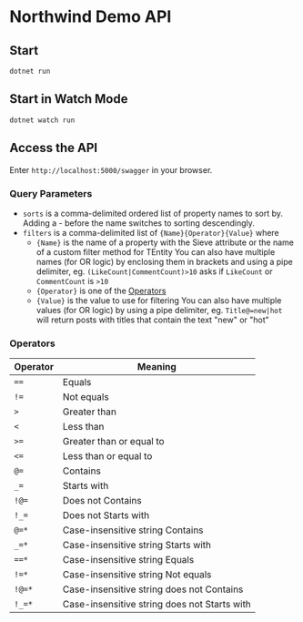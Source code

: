 # Northwind Demo API

## Start

```shell-script
dotnet run
```

## Start in Watch Mode

```shell-script
dotnet watch run
```

## Access the API

Enter `http://localhost:5000/swagger` in your browser.

### Query Parameters

- `sorts` is a comma-delimited ordered list of property names to sort by. Adding a - before the name switches to sorting descendingly.
- `filters` is a comma-delimited list of `{Name}{Operator}{Value}` where
  - `{Name}` is the name of a property with the Sieve attribute or the name of a custom filter method for TEntity
    You can also have multiple names (for OR logic) by enclosing them in brackets and using a pipe delimiter, eg. `(LikeCount|CommentCount)>10` asks if `LikeCount` or `CommentCount` is `>10`
  - `{Operator}` is one of the [Operators](#operators)
  - `{Value}` is the value to use for filtering
    You can also have multiple values (for OR logic) by using a pipe delimiter, eg. `Title@=new|hot` will return posts with titles that contain the text "new" or "hot"

### Operators

| Operator | Meaning                                      |
| -------- | -------------------------------------------- |
| `==`     | Equals                                       |
| `!=`     | Not equals                                   |
| `>`      | Greater than                                 |
| `<`      | Less than                                    |
| `>=`     | Greater than or equal to                     |
| `<=`     | Less than or equal to                        |
| `@=`     | Contains                                     |
| `_=`     | Starts with                                  |
| `!@=`    | Does not Contains                            |
| `!_=`    | Does not Starts with                         |
| `@=*`    | Case-insensitive string Contains             |
| `_=*`    | Case-insensitive string Starts with          |
| `==*`    | Case-insensitive string Equals               |
| `!=*`    | Case-insensitive string Not equals           |
| `!@=*`   | Case-insensitive string does not Contains    |
| `!_=*`   | Case-insensitive string does not Starts with |
